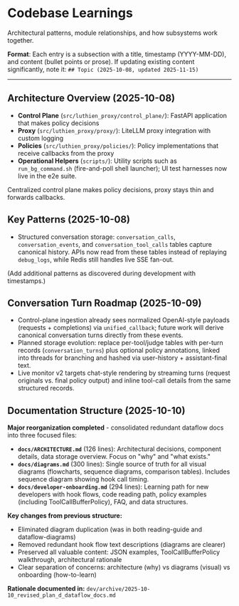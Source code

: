 # Codebase Learnings

Architectural patterns, module relationships, and how subsystems work together.

**Format**: Each entry is a subsection with a title, timestamp (YYYY-MM-DD), and content (bullet points or prose).
If updating existing content significantly, note it: `## Topic (2025-10-08, updated 2025-11-15)`

---

## Architecture Overview (2025-10-08)

- **Control Plane** (`src/luthien_proxy/control_plane/`): FastAPI application that makes policy decisions
- **Proxy** (`src/luthien_proxy/proxy/`): LiteLLM proxy integration with custom logging
- **Policies** (`src/luthien_proxy/policies/`): Policy implementations that receive callbacks from the proxy
- **Operational Helpers** (`scripts/`): Utility scripts such as `run_bg_command.sh` (fire-and-poll shell launcher); UI test harnesses now live in the e2e suite.

Centralized control plane makes policy decisions, proxy stays thin and forwards callbacks.

## Key Patterns (2025-10-08)

- Structured conversation storage: `conversation_calls`, `conversation_events`, and `conversation_tool_calls` tables capture canonical history. APIs now read from these tables instead of replaying `debug_logs`, while Redis still handles live SSE fan-out.

(Add additional patterns as discovered during development with timestamps.)

## Conversation Turn Roadmap (2025-10-09)

- Control-plane ingestion already sees normalized OpenAI-style payloads (requests + completions) via `unified_callback`; future work will derive canonical conversation turns directly from these events.
- Planned storage evolution: replace per-tool/judge tables with per-turn records (`conversation_turns`) plus optional policy annotations, linked into threads for branching and hashed via user-history + assistant-final text.
- Live monitor v2 targets chat-style rendering by streaming turns (request originals vs. final policy output) and inline tool-call details from the same structured records.

## Documentation Structure (2025-10-10)

**Major reorganization completed** - consolidated redundant dataflow docs into three focused files:

- **`docs/ARCHITECTURE.md`** (126 lines): Architectural decisions, component details, data storage overview. Focus on "why" and "what exists."
- **`docs/diagrams.md`** (300 lines): Single source of truth for all visual diagrams (flowcharts, sequence diagrams, comparison tables). Includes sequence diagram showing hook call timing.
- **`docs/developer-onboarding.md`** (294 lines): Learning path for new developers with hook flows, code reading path, policy examples (including ToolCallBufferPolicy), FAQ, and data structures.

**Key changes from previous structure:**
- Eliminated diagram duplication (was in both reading-guide and dataflow-diagrams)
- Removed redundant hook flow text descriptions (diagrams are clearer)
- Preserved all valuable content: JSON examples, ToolCallBufferPolicy walkthrough, architectural rationale
- Clear separation of concerns: architecture (why) vs diagrams (visual) vs onboarding (how-to-learn)

**Rationale documented in:** `dev/archive/2025-10-10_revised_plan_d_dataflow_docs.md`
